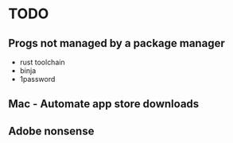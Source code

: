 # TODO

## Progs not managed by a package manager
- rust toolchain
- binja
- 1password

## Mac - Automate app store downloads

## Adobe nonsense
